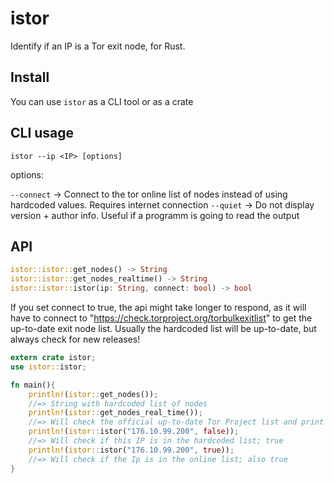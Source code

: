 # istor
Identify if an IP is a Tor exit node, for Rust.

## Install

You can use `istor` as a CLI tool or as a crate

## CLI usage

`istor --ip <IP> [options]`

options:

`--connect` -> Connect to the tor online list of nodes instead of using hardcoded values. Requires internet connection
`--quiet` -> Do not display version + author info. Useful if a programm is going to read the output

## API
```rust
istor::istor::get_nodes() -> String
istor::istor::get_nodes_realtime() -> String
istor::istor::istor(ip: String, connect: bool) -> bool
```
If you set connect to true, the api might take longer to respond, as it will have to connect to "https://check.torproject.org/torbulkexitlist"  to get the up-to-date exit node list.
Usually the hardcoded list will be up-to-date, but always check for new releases!

```rust
extern crate istor;
use istor::istor;

fn main(){
    println!(istor::get_nodes());
    //=> String with hardcoded list of nodes
    println!(istor::get_nodes_real_time());
    //=> Will check the official up-to-date Tor Project list and print the String
    println!(istor::istor("176.10.99.200", false));
    //=> Will check if this IP is in the hardcoded list; true
    println!(istor::istor("176.10.99.200", true));
    //=> Will check if the Ip is in the online list; also true
}
```